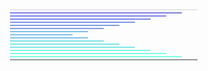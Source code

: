 <svg height="120" width="340">
  <g fill="none">
    <path stroke="#CFCFCF" d="M20 020 l300 0" />
    <path stroke="#0000CF" d="M20 025 l275 0" />
    <path stroke="#000CCF" d="M20 030 l250 0" />
    <path stroke="#000FCF" d="M20 035 l225 0" />
    <path stroke="#0030CF" d="M20 040 l200 0" />
    <path stroke="#003CCF" d="M20 045 l175 0" />
    <path stroke="#003FCF" d="M20 050 l150 0" />
    <path stroke="#0080CF" d="M20 055 l125 0" />
    <path stroke="#008CCF" d="M20 060 l100 0" />
    <path stroke="#008FCF" d="M20 065 l125 0" />
    <path stroke="#00C0CF" d="M20 070 l150 0" />
    <path stroke="#00CCCF" d="M20 075 l175 0" />
    <path stroke="#00CFCF" d="M20 080 l200 0" />
    <path stroke="#00F0CF" d="M20 085 l225 0" />
    <path stroke="#00FCCF" d="M20 090 l250 0" />
    <path stroke="#00FFCF" d="M20 095 l275 0" />
    <path stroke="#303030" d="M20 100 l300 0" />
  </g>
</svg>
